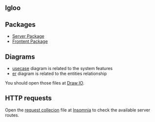 ## Igloo

## Packages

- [Server Package](packages/server/README.md)
- [Frontent Package](packages/frontend/README.md)

## Diagrams

- [usecase](.github/doc/usecase) diagram is related to the system features
- [er](.github/doc/er) diagram is related to the entities relationship

You should open those files at [Draw IO](https://app.diagrams.net).

## HTTP requests

Open the [request collecion](.github/doc/request_collection.json) file at [Insomnia](https://insomnia.rest) to check the available server routes.
